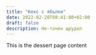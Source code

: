 ```yaml
---
title: "Кекс с ябълки"
date: 2022-02-28T08:41:00+02:00
draft: false
description: Не-точен щрудел
---
```


This is the dessert page content